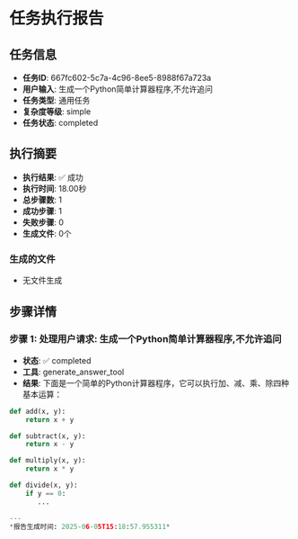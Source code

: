 # 任务执行报告

## 任务信息
- **任务ID**: 667fc602-5c7a-4c96-8ee5-8988f67a723a
- **用户输入**: 生成一个Python简单计算器程序,不允许追问
- **任务类型**: 通用任务
- **复杂度等级**: simple
- **任务状态**: completed

## 执行摘要
- **执行结果**: ✅ 成功
- **执行时间**: 18.00秒
- **总步骤数**: 1
- **成功步骤**: 1
- **失败步骤**: 0
- **生成文件**: 0个

### 生成的文件
- 无文件生成

## 步骤详情

### 步骤 1: 处理用户请求: 生成一个Python简单计算器程序,不允许追问
- **状态**: ✅ completed
- **工具**: generate_answer_tool
- **结果**: 下面是一个简单的Python计算器程序，它可以执行加、减、乘、除四种基本运算：

```python
def add(x, y):
    return x + y

def subtract(x, y):
    return x - y

def multiply(x, y):
    return x * y

def divide(x, y):
    if y == 0:
       ...

---
*报告生成时间: 2025-06-05T15:18:57.955311*
